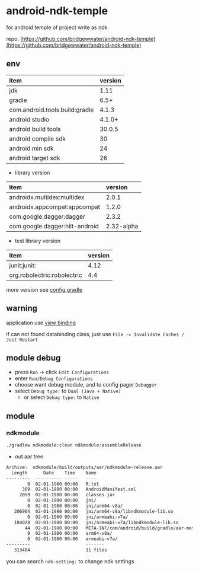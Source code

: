 # android-ndk-temple

for android temple of project write as ndk

repo: [https://github.com/bridgewwater/android-ndk-temple](https://github.com/bridgewwater/android-ndk-temple)

## env

| item           | version |
| :------------- | :------ |
| jdk            | 1.11   |
| gradle         | 6.5+    |
| com.android.tools.build:gradle | 4.1.3   |
| android studio | 4.1.0+  |
| android build tools | 30.0.5 |
| android compile sdk | 30 |
| android min sdk | 24 |
| android target sdk | 26 |

- library version

| item                           | version |
| :----------------------------- | :------ |
| androidx.multidex:multidex     | 2.0.1   |
| androidx.appcompat:appcompat   | 1.2.0   |
| com.google.dagger:dagger       | 2.3.2   |
| com.google.dagger:hilt-android | 2.32-alpha   |

- test library version

| item                           | version |
| :----------------------------- | :------ |
| junit:junit:                   | 4.12    |
| org.robolectric:robolectric    | 4.4     |

more version see [config.gradle](config.gradle)

## warning

application use [view binding](https://developer.android.com/topic/libraries/view-binding)

if can not found databinding class, just use `File -> Invalidate Caches / Just Restart`

## module debug

- press `Run` -> click `Edit Configurations`
- enter `Run/Debug Configurations`
- choose want debug module, and to config pager `Debugger`
- select `Debug type:` to `Dual (Java + Native)`
  - or select `Debug type:` to `Native`

## module

### ndkmodule

```bash
./gradlew ndkmodule:clean ndkmodule:assembleRelease
```

- out aar tree

```bash
Archive:  ndkmodule/build/outputs/aar/ndkmodule-release.aar
  Length      Date    Time    Name
---------  ---------- -----   ----
        0  02-01-1980 00:00   R.txt
      369  02-01-1980 00:00   AndroidManifest.xml
     2059  02-01-1980 00:00   classes.jar
        0  02-01-1980 00:00   jni/
        0  02-01-1980 00:00   jni/arm64-v8a/
   206904  02-01-1980 00:00   jni/arm64-v8a/libndkmodule-lib.so
        0  02-01-1980 00:00   jni/armeabi-v7a/
   104028  02-01-1980 00:00   jni/armeabi-v7a/libndkmodule-lib.so
       44  02-01-1980 00:00   META-INF/com/android/build/gradle/aar-metadata.properties
        0  02-01-1980 00:00   arm64-v8a/
        0  02-01-1980 00:00   armeabi-v7a/
---------                     -------
   313404                     11 files

```

you can search `ndk-setting:` to change ndk settings